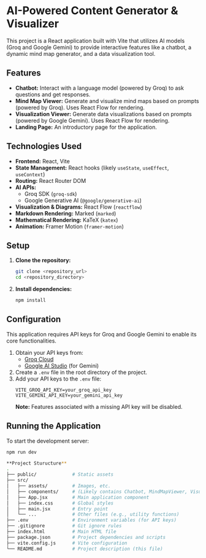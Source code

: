 # AI-Powered Content Generator & Visualizer

This project is a React application built with Vite that utilizes AI models (Groq and Google Gemini) to provide interactive features like a chatbot, a dynamic mind map generator, and a data visualization tool.

## Features

*   **Chatbot:** Interact with a language model (powered by Groq) to ask questions and get responses.
*   **Mind Map Viewer:** Generate and visualize mind maps based on prompts (powered by Groq). Uses React Flow for rendering.
*   **Visualization Viewer:** Generate data visualizations based on prompts (powered by Google Gemini). Uses React Flow for rendering.
*   **Landing Page:** An introductory page for the application.

## Technologies Used

*   **Frontend:** React, Vite
*   **State Management:** React hooks (likely `useState`, `useEffect`, `useContext`)
*   **Routing:** React Router DOM
*   **AI APIs:**
    *   Groq SDK (`groq-sdk`)
    *   Google Generative AI (`@google/generative-ai`)
*   **Visualization & Diagrams:** React Flow (`reactflow`)
*   **Markdown Rendering:** Marked (`marked`)
*   **Mathematical Rendering:** KaTeX (`katex`)
*   **Animation:** Framer Motion (`framer-motion`)

## Setup

1.  **Clone the repository:**
    ```bash
    git clone <repository_url>
    cd <repository_directory>
    ```
2.  **Install dependencies:**
    ```bash
    npm install
    ```

## Configuration

This application requires API keys for Groq and Google Gemini to enable its core functionalities.

1.  Obtain your API keys from:
    *   [Groq Cloud](https://console.groq.com/keys)
    *   [Google AI Studio](https://aistudio.google.com/app/apikey) (for Gemini)
2.  Create a `.env` file in the root directory of the project.
3.  Add your API keys to the `.env` file:
    ```env
    VITE_GROQ_API_KEY=your_groq_api_key
    VITE_GEMINI_API_KEY=your_gemini_api_key
    ```
    **Note:** Features associated with a missing API key will be disabled.

## Running the Application

To start the development server:

```bash
npm run dev

**Project Sturucture**
.
├── public/             # Static assets
├── src/
│   ├── assets/         # Images, etc.
│   ├── components/     # (Likely contains Chatbot, MindMapViewer, VisualizationViewer, LandingPage)
│   ├── App.jsx         # Main application component
│   ├── index.css       # Global styles
│   ├── main.jsx        # Entry point
│   └── ...             # Other files (e.g., utility functions)
├── .env                # Environment variables (for API keys)
├── .gitignore          # Git ignore rules
├── index.html          # Main HTML file
├── package.json        # Project dependencies and scripts
├── vite.config.js      # Vite configuration
└── README.md           # Project description (this file)
